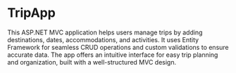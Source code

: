 # TripApp
This ASP.NET MVC application helps users manage trips by adding destinations, dates, accommodations, and activities. It uses Entity Framework for seamless CRUD operations and custom validations to ensure accurate data. The app offers an intuitive interface for easy trip planning and organization, built with a well-structured MVC design.
